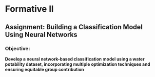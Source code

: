 # Formative II

## Assignment: Building a Classification Model Using Neural Networks

### Objective:
**Develop a neural network-based classification model using a water potability dataset, incorporating multiple optimization techniques and ensuring equitable group contribution**